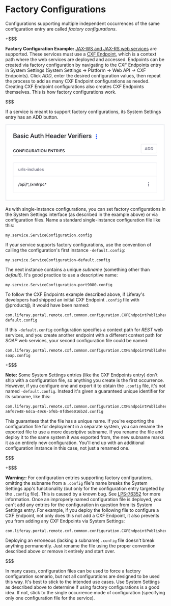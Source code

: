 # Factory Configurations [](id=factory-configurations)

Configurations supporting multiple independent occurrences of the same
configuration entry are called *factory configurations*. 

+$$$

**Factory Configuration Example:** 
[JAX-WS and JAX-RS web services](/develop/tutorials/-/knowledge_base/7-1/jax-ws-and-jax-rs) 
are supported. These services must use a [CXF
Endpoint](/develop/tutorials/-/knowledge_base/7-1/jax-ws-and-jax-rs#cxf-endpoints),
which is a context path where the web services are deployed and accessed.
Endpoints can be created via factory configuration by navigating to the CXF
Endpoints entry in System Settings (System Settings &rarr; Platform &rarr; Web
API &rarr; CXF Endpoints). Click *ADD*, enter the desired configuration values,
then repeat the process to add as many CXF Endpoint configurations as needed.
Creating CXF Endpoint configurations also creates CXF Endpoints themselves. This
is how factory configurations work. 

$$$

If a service is meant to support factory configurations, its System Settings
entry has an ADD button. 

![Figure 1: If a System Settings entry has an ADD button, it's suitable for factory configurations.](../../../../images/factory-configuration-entry.png)

As with single-instance configurations, you can set factory configurations in 
the System Settings interface (as described in the example above) or via 
configuration files. Name a standard single-instance configuration file like
this: 

    my.service.ServiceConfiguration.config

If your service supports factory configurations, use the convention of calling
the configuration's first instance `-default.config`: 

    my.service.ServiceConfiguration-default.config

The next instance contains a unique *subname* (something other than *default*).
It's good practice to use a descriptive name: 

    my.service.ServiceConfiguration-port9080.config

To follow the CXF Endpoints example described above, if Liferay's developers had
shipped an initial CXF Endpoint `.config` file with @product@, it would have 
been named: 

    com.liferay.portal.remote.cxf.common.configuration.CXFEndpointPublisherConfiguration-default.config

If this `-default.config` configuration specifies a context path for *REST* web 
services, and you create another endpoint with a different context path for 
*SOAP* web services, your second configuration file could be named: 

    com.liferay.portal.remote.cxf.common.configuration.CXFEndpointPublisherConfiguration-soap.config

+$$$

**Note:** Some System Settings entries (like the CXF Endpoints entry) don't ship
with a configuration file, so anything you create is the first occurrence. 
However, if you configure one and export it to obtain the `.config` file, it's 
not named `-default.config`. Instead it's given a guaranteed unique identifier
for its subname, like this:

    com.liferay.portal.remote.cxf.common.configuration.CXFEndpointPublisherConfiguration-a6f67e48-6dca-49c6-bf6b-8fd5e6016b2d.config

This guarantees that the file has a unique name. If you're exporting the 
configuration file for deployment in a separate system, you can rename 
the exported file to use a more descriptive subname. If you rename the file and 
deploy it to the same system it was exported from, the new subname marks it as 
an entirely new configuration. You'll end up with an additional configuration 
instance in this case, not just a renamed one. 

$$$

+$$$

**Warning::** For configuration entries supporting factory configurations, 
omitting the subname from a `.config` file's name breaks the System Settings
app's functionality (but only for the configuration entry targeted by the 
`.config` file). This is caused by a known bug. See
[LPS-76352](https://issues.liferay.com/browse/LPS-76352) 
for more information. Once an improperly named configuration file is deployed, 
you can't add any entries for the configuration in question from its System 
Settings entry. For example, if you deploy the following file to configure a CXF 
Endpoint, not only does this not add a CXF Endpoint, it also prevents you from 
adding any CXF Endpoints via System Settings: 

    com.liferay.portal.remote.cxf.common.configuration.CXFEndpointPublisherConfiguration.config

Deploying an erroneous (lacking a subname) `.config` file doesn't break anything 
permanently. Just rename the file using the proper convention described above or 
remove it entirely and start over. 

$$$

In many cases, configuration files can be used to force a factory configuration 
scenario, but not all configurations are designed to be used this way. It's best 
to stick to the intended use cases. Use System Settings as described above to 
determine if using factory configurations is a good idea. If not, stick to the 
single occurrence mode of configuration (specifying only one configuration file 
for the service). 
